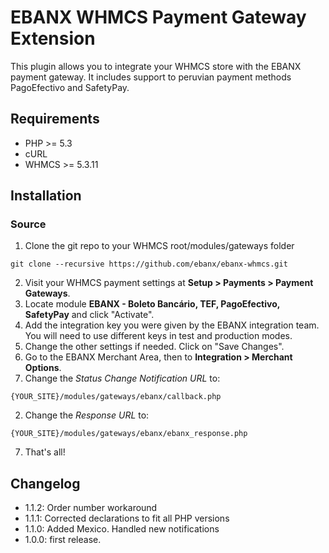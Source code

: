 # EBANX WHMCS Payment Gateway Extension

This plugin allows you to integrate your WHMCS store with the EBANX payment gateway.
It includes support to peruvian payment methods PagoEfectivo and SafetyPay.

## Requirements

* PHP >= 5.3
* cURL
* WHMCS >= 5.3.11

## Installation
### Source
1. Clone the git repo to your WHMCS root/modules/gateways folder
```
git clone --recursive https://github.com/ebanx/ebanx-whmcs.git
```
2. Visit your WHMCS payment settings at **Setup > Payments > Payment Gateways**.
3. Locate module **EBANX - Boleto Bancário, TEF, PagoEfectivo, SafetyPay** and click "Activate".
4. Add the integration key you were given by the EBANX integration team. You will need to use different keys in test and production modes.
5. Change the other settings if needed. Click on "Save Changes".
6. Go to the EBANX Merchant Area, then to **Integration > Merchant Options**.
  1. Change the _Status Change Notification URL_ to:
```
{YOUR_SITE}/modules/gateways/ebanx/callback.php
```
  2. Change the _Response URL_ to:
```
{YOUR_SITE}/modules/gateways/ebanx/ebanx_response.php
```
7. That's all!

## Changelog
* 1.1.2: Order number workaround
* 1.1.1: Corrected declarations to fit all PHP versions
* 1.1.0: Added Mexico. Handled new notifications
* 1.0.0: first release.